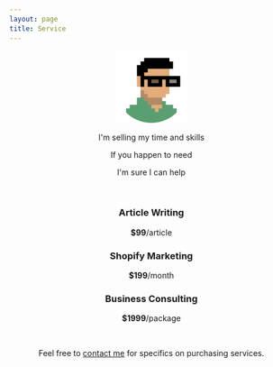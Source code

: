 ```yaml
---
layout: page
title: Service
---
```


<center>

<img src="assets/VAV.png" width="128" height="128">

<br>

<p>I'm selling my time and skills</p>
<p>If you happen to need</p>
<p>I'm sure I can help</p>

<br>

<p><b><h3>Article Writing</h3></b></p>
<p><b>$99</b>/article</p>
<p><b><h3>Shopify Marketing</h3></b></p>
<p><b>$199</b>/month</p>
<p><b><h3>Business Consulting</h3></b></p>
<p><b>$1999</b>/package</p>

<br>

Feel free to <a href="mailto:ningyiqin@gmail.com">contact me</a> for specifics on purchasing services.
